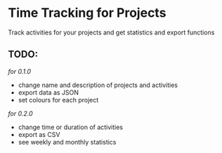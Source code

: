 # Time Tracking for Projects

Track activities for your projects and get statistics and export functions

## TODO:

*for 0.1.0*

* change name and description of projects and activities
* export data as JSON
* set colours for each project

*for 0.2.0*

* change time or duration of activities
* export as CSV
* see weekly and monthly statistics